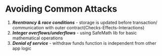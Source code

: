 # Avoiding Common Attacks


1. ***Reentrancy & race conditions*** - storage is updated before transaction/ communication with outer contract(Checks-Effects-Interactions)
2. ***Integer overflows/underflows*** - using SafeMath lib for basic mathematical operations
3. ***Denial of service*** - withdraw funds function is independent from other app logic